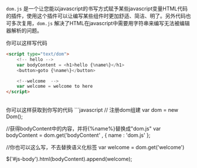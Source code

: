 `dom.js` 是一个让您能以javascript的书写方式赋予某些javascript变量HTML代码的插件，使用这个插件可以让编写某些组件时更加舒适、简洁、明了。另外代码也可多次复用，`dom.js` 解决了HTML在javascript中需要用字符串来编写无法被编辑器解析的问题。


你可以这样写代码
```html
<script type="text/dom">
	<!-- hello -->
	var bodyContent = <h1>hello {%name%}</h1>
	<button>goto {%name%}</button>

	<!--welcome  -->
	var welcome = welcome to here
</script>
```
<br>
你可以这样获取到你写的代码
```javascript
// 注册dom组建
var dom = new Dom();

//获得bodyContent中的内容，并将{%name%}替换成"dom.js"
var bodyContent = dom.get('bodyContent' , {
	name : 'dom.js'
};

//你也可以这么写，不去替换语义化标签
var welcome = dom.get('welcome')

$('#js-body').html(bodyContent).append(welcome);
```
